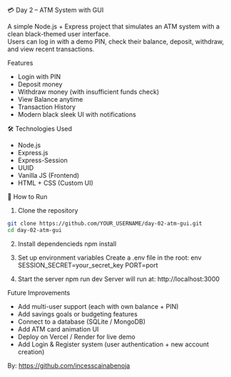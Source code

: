 💳 Day 2 – ATM System with GUI

A simple Node.js + Express project that simulates an ATM system with a clean black-themed user interface.  
Users can log in with a demo PIN, check their balance, deposit, withdraw, and view recent transactions.  

Features
- Login with PIN
- Deposit money
- Withdraw money (with insufficient funds check)
- View Balance anytime
- Transaction History
- Modern black sleek UI with notifications


🛠 Technologies Used
- Node.js
- Express.js
- Express-Session
- UUID
- Vanilla JS (Frontend)
- HTML + CSS (Custom UI)



🚀 How to Run

1. Clone the repository
```bash
git clone https://github.com/YOUR_USERNAME/day-02-atm-gui.git
cd day-02-atm-gui
```

2. Install dependencieds
npm install

3. Set up environment variables
Create a .env file in the root:
env
SESSION_SECRET=your_secret_key
PORT=port

4. Start the server
npm run dev
Server will run at:
http://localhost:3000

Future Improvements
- Add multi-user support (each with own balance + PIN)  
- Add savings goals or budgeting features  
- Connect to a database (SQLite / MongoDB)  
- Add ATM card animation UI  
- Deploy on Vercel / Render for live demo  
- Add Login & Register system (user authentication + new account creation)
  

By: https://github.com/incesscainabenoja
